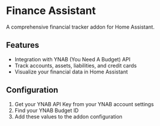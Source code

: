 # Finance Assistant

A comprehensive financial tracker addon for Home Assistant.

## Features

- Integration with YNAB (You Need A Budget) API
- Track accounts, assets, liabilities, and credit cards
- Visualize your financial data in Home Assistant

## Configuration

1. Get your YNAB API Key from your YNAB account settings
2. Find your YNAB Budget ID
3. Add these values to the addon configuration

